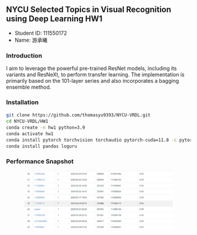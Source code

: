 ## NYCU Selected Topics in Visual Recognition using Deep Learning HW1
- Student ID: 111550172
- Name: 游承曦

### Introduction
I aim to leverage the powerful pre-trained ResNet models, including its variants and ResNeXt, to perform transfer learning. The implementation is primarily based on the 101-layer series and also incorporates a bagging ensemble method.

### Installation
```bash
git clone https://github.com/thomasyu9393/NYCU-VRDL.git
cd NYCU-VRDL/HW1
conda create -n hw1 python=3.9
conda activate hw1
conda install pytorch torchvision torchaudio pytorch-cuda=11.8 -c pytorch -c nvidia
conda install pandas loguru
```

### Performance Snapshot
<p align="center">
  <img src="./figures/0.png" width="80%">
</p>